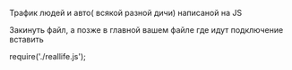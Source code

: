 Трафик людей и авто( всякой разной дичи) написаной на JS

Закинуть файл, а позже в главной вашем файле где идут подключение вставить

require('./reallife.js');
